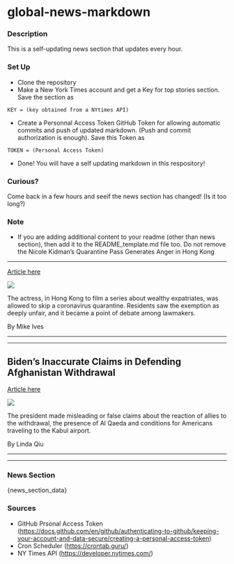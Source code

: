 # global-news-markdown

### Description 
This is a self-updating news section that updates every hour.

### Set Up 
* Clone the repository
* Make a New York Times account and get a Key for top stories section. Save the section as 
 ```
 KEY = (key obtained from a NYtimes API)
 ```
*  Create a Personnal Access Token GitHub Token for allowing automatic commits and push of updated markdown. (Push and commit authorization is enough). Save this Token as 
```
TOKEN = (Personal Access Token)
```
* Done! You will have a self updating markdown in this respository!

### Curious?
Come back in a few hours and seeif the news section has changed! (Is it too long?)

### Note
* If you are adding additional content to your readme (other than news section), then add it to the README_template.md file too. Do not remove the Nicole Kidman’s Quarantine Pass Generates Anger in Hong Kong
------------------------------------------------------------

[Article here](https://www.nytimes.com/2021/08/20/world/asia/nicole-kidman-hong-kong.html)

[![](https://static01.nyt.com/images/2021/08/20/multimedia/20xp-kidman-swap/merlin_167189259_1b939844-a5c7-4096-ba01-6545fe82bedf-superJumbo.jpg)](https://www.nytimes.com/2021/08/20/world/asia/nicole-kidman-hong-kong.html)

The actress, in Hong Kong to film a series about wealthy expatriates, was allowed to skip a coronavirus quarantine. Residents saw the exemption as deeply unfair, and it became a point of debate among lawmakers.

By Mike Ives

* * *

* * *

Biden’s Inaccurate Claims in Defending Afghanistan Withdrawal
-------------------------------------------------------------

[Article here](https://www.nytimes.com/2021/08/20/us/politics/biden-afghanistan-fact-check.html)

[![](https://static01.nyt.com/images/2021/08/20/us/politics/20dc-factcheck/merlin_193478433_6f50cb66-7bd5-4e33-b586-57d1a9a98282-superJumbo.jpg)](https://www.nytimes.com/2021/08/20/us/politics/biden-afghanistan-fact-check.html)

The president made misleading or false claims about the reaction of allies to the withdrawal, the presence of Al Qaeda and conditions for Americans traveling to the Kabul airport.

By Linda Qiu

* * *

* * *

### News Section 
{news_section_data}


### Sources 
* GitHub Prsonal Access Token (https://docs.github.com/en/github/authenticating-to-github/keeping-your-account-and-data-secure/creating-a-personal-access-token)
* Cron Scheduler (https://crontab.guru/)
* NY Times API (https://developer.nytimes.com/)
